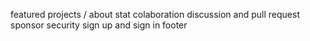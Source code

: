 featured projects /
about
stat
colaboration
discussion and pull request
sponsor
security
sign up and sign in
footer